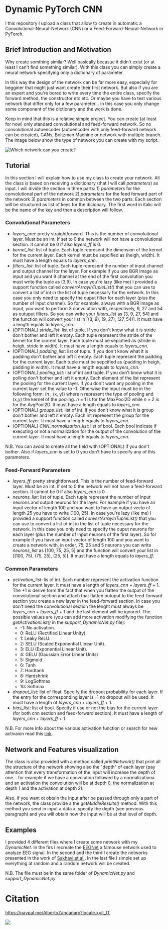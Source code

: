 # Dynamic PyTorch CNN

I this repository I upload a class that allow to create in automatic a Convolutional-Neural-Network (CNN) or a Feed-Forward-Neural-Network in PyTorch.

## Brief Introduction and Motivation
Why create somthing similar? Well basically becasue it didn't exist (or at least I can't find something similar). With this class you can simply create a neural network specifying only a dictionary of parameter. 

In this way the design of the network can be far more easy, especially for begginer that might just want create their first network. But also if you are an expert and you're bored to write every time the entire class, specify the forward method, the constructor etc etc. Or maybe you have to test various network that differ only for a few parameter... in this case you only change some component of the dictionary and the work is done.

Keep in mind that this is a relative simple project. You can create (at least for now) only standard convolutional and feed-forward network. So no convolutional autoencoder (autoencoder with only feed-forward network can be created), GANs, Boltzman Machine or network with multiple branch. The image below show the type of network you can create with my script.

![Which network can you create?](https://github.com/jesus-333/Dynamic-PyTorch-CNN/blob/main/docs/scheme_what_you_can_do.jpg)


## Tutorial
In this section I will explain how to use my class to create your network. All the class is based on receiving a dicitionary (that I will call *parameters*) as input. I will divide the section in three parts: 1) *parameters* for the convolutional part of the network 2) *parameters* for the feed forward part of the network 3) *parameters* in common between the two parts. Each section will be structured as list of keys for the dicionary. The first word in italic will be the name of the key and then a description will follow.


### Convolutional Parameters
* *layers_cnn*: pretty straightforward. This is the number of convolutional layer. Must be an int. If set to 0 the network will not have a convolutional section. It cannot be 0 if also *layers_ff* is 0.
* *kernel_list*: list of tuple. Each tuple represent the dimension of the kernel for the current layer. Each kernel must be sepcified as (heigh, width). It must have a length equals to *layers_cnn*.
* *filters_list*: list of tuple. Each tuple represent the number of input channel and output channel for the layer. For example if you use BGR image as input and you want 9 channel at the end of the first convolution you must write the tuple as (3,9). In case you're lazy (like me) I provided a support function called *convertArrayInTupleList()* that you can use to convert a list of int in the list of tuple necessary for the network. In this case you only need to specify the ouput filter for each layer (plus the number of input channel). So for example, always with a BGR image as input, you want to perform 3 convolution with, respectively, 9, 27 and 54 as outuput filters. So you can write your *filters_list* as [3, 9, 27, 54]  and the function will convert your list in [(3, 9), (9, 27), (27, 54)]. It must have a length equals to *layers_cnn*.
* (OPTIONAL) *stride_list*: list of tuple. If you don't know what it is stride don't bother and left it empty. Each tuple represent the stride of the kernel for the current layer. Each tuple must be sepcified as (stride in heigh, stride in width). It must have a length equals to *layers_cnn*.
* (OPTIONAL) *padding_list*: list of tuple. If you don't know what it is padding don't bother and left it empty. Each tuple represent the padding for the current layer. Each tuple must be sepcified as (padding in heigh, padding in width). It must have a length equals to *layers_cnn*.
* (OPTIONAL) *pooling_list*: list of int and tuple. If you don't know what it is polling don't bother and left it empty. Each element of the list represent the pooling for the current layer. If you don't want any pooling in the current layer set the value to -1. Otherwise the input must be in the following form: (*n* , (x, y)) where n represent the type of pooling and (x,y) the kernel of the pooling. *n* = 1 is for the MaxPool2D while *n* = 2 is for the AvgPool2D. It must have a length equals to *layers_cnn*.
* (OPTIONAL) *groups_list*: list of int. If you don't know what it is group don't bother and left it empty. Each int represent the group for the current layer. It must have a length equals to *layers_cnn*.
* (OPTIONAL) *CNN_normalization_list*: list of bool. Each bool indicate if executing or not a normalization for the output of the convolution of the current layer. It must have a length equals to *layers_cnn*.

N.B. You can avoid to create all the field with (OPTIONAL) if you don't bother. Also if *layers_cnn* is set to 0 you don't have to specify any of this parameters.

### Feed-Forward Parameters 
* *layers_ff*: pretty straightforward. This is the number of feed-forward layer. Must be an int. If set to 0 the network will not have a feed-forward section. It cannot be 0 if also *layers_cnn* is 0.
* *neurons_list*: list of tuple. Each tuple represent the number of input neurons and output neurons for the layer. For example if you have an input vector of length 100 and you want to have an output vecto of length 25 you have to write (100, 25). In case you're lazy (like me) I provided a support function called *convertArrayInTupleList()* that you can use to convert a list of int in the list of tuple necessary for the network. In this case you only need to specify the ouput neurons for each layer (plus the number of input neurons of the first layer). So for example if you have an input vector of length 100 and you want to create a network with, in order, 75, 25 and 5 neurons you can write *neurons_list* as [100, 75, 25, 5]  and the function will convert your list in [(100, 75), (75, 25), (25, 5)]. It must have a length equals to *layers_ff*.

### Common Parameters
* *activation_list*: lis of int. Each number represent the activation function for the current layer. It must have a length of *layers_cnn* + *layers_ff* + 1. The +1 is derive form the fact that when you flatten the output of the convolutional section and attach that flatten outuput to the feed-forward section you create a new layer in the feed-forward section. In case you don't need the convolutional section the lenght must always be *layers_cnn* + *layers_ff* + 1 and the last element will be ignored. The possible values are (you can add more activation modifying the function *getActivationList()* in the *support_DynamicNet.py* file):
  * -1: No activation.
  * 0: ReLU (Rectified Linear Unity).
  * 1: Leaky ReLU.
  * 2: SELU (Scaled Exponential Linear Unit).
  * 3: ELU (Exponential Linear Unit).
  * 4: GELU (Gaussian Error Linear Units)
  * 5: Sigmoid
  * 6: Tanh
  * 7: Hardtanh
  * 8: Hardshrink
  * 9: LogSoftmax
  * 10: Softmax
* *dropout_list*: list of float. Specify the dropout probability for each layer. If the entry for the corresponding layer is -1 no dropout will be used. It must have a length of *layers_cnn* + *layers_ff* + 1.
* *bias_list*: list of bool. Specify if use or not the bias for the current layer (for both cnn section and feed-forward section). It must have a length of *layers_cnn* + *layers_ff* + 1.
  
N.B. For more info about the various activation function or search for new activaion read this [link](https://pytorch.org/docs/stable/nn.html#non-linear-activations-weighted-sum-nonlinearity).

## Network and Features visualization
The class is also provided with a method called *printNetwork()* that print all the structure of the network showing also the "depth" of each layer (pay attention that every transformation of the input will increase the depth of one... for example if we have a convolution followed by a normalizationa and an activation the convolution will be at depth 0, the normalization at depth 1 and the activation at depth 2).

Also, if you want ot obtain the input after be passed through only a part of the network, the class provide a the *getMiddleResults()* method. With this method you send in input a data *x*, specify the depth (see previous paragraph) and you will obtain how the input will be at that level of depth.

## Examples
I provided 4 different files where I create some network with my *DynamicNet*. In the firs I recreate the [EEGNet](https://arxiv.org/abs/1611.08024) a famouse network used to analyze EEG signal. In the second and the third I create the networks presented in the work of [Sakhavi et al.](https://ieeexplore.ieee.org/document/8310961). In the last file I simple set up everything at random and a random network will be created.

N.B. The file must be in the same folder of *DynamicNet.py* and *support_DynamicNet.py*  

# Citation
https://paypal.me/AlbertoZancanaro?locale.x=it_IT

[![](https://www.paypalobjects.com/en_US/i/btn/btn_donateCC_LG.gif)](https://paypal.me/AlbertoZancanaro?locale.x=it_IT)

